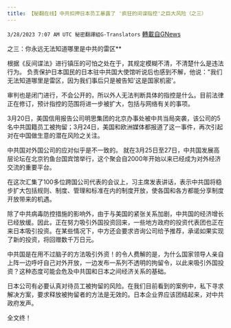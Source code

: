 ```yaml
---
title: 【秘翻在线】中共扣押日本员工暴露了 '疯狂的间谍指控'之巨大风险（之三）
---
```

`3/28/2023 7:07 AM UTC 秘密翻譯組G-Translators` [轉載自GNews](https://gnews.org/articles/1052554)

         
之三：你永远无法知道哪里是中共的雷区**

根据《反间谍法》进行镇压的可怕之处在于，其规定模糊不清，不清楚什么是违法行为。 负责保护日本国民的日本驻中共国大使馆听说后也感到不解，他说："我们无法知道哪里是雷区，因为我们事后只是被告知'这是国家机密'。

审判也是闭门进行，不会公开的，所以外人无法判断具体的指控是什么。目前法律正在修订，预计指控的范围将进一步被扩大，包括与网络有关的事项。

3月20日，美国信用报告公司明思集团的北京办事处被中共当局突袭，该公司的5名中共国籍员工被拘留；3月24日，美国和欧洲媒体都报道了这一事件，再次引起对在中国做生意的潜在风险之关注。

中共国对外国公司的应对似乎是不一致的。 就在3月25日至27日，中共国发展高层论坛在北京钓鱼台国宾馆举行，这个聚会自2000年开始以来已经成为对外经济交流的重要平台。

在这次汇集了100多位跨国公司代表的会议上，习主席发表讲话，表示中共国将稳步扩大包括规则、制度、管理和标准在内的制度开放，使各国和各方都能分享制度开放带来的机遇。

除了中共病毒防控措施的影响外，由于与美国的紧张关系加剧，中共国的经济增长已经放缓。因此，正在努力吸引外国投资回来，一些地方政府的投资代表团也正在来日本吸引投资。在某些情况下，中方还会要求咨询公司给予推荐，承诺如果实现了新的投资，将回赠数千万日元。

中共国是在用不过脑子的方法吸引外资！的令人费解的是，为什么国家领导人亲自上阵一边呼吁自己对外开放，一边发布一系列不透明的拘留令，以此来吸引外国投资？这种态度可能会危及中共国和日本之间经济关系的基础。

日本公司有必要认真对待员工被拘留的风险。在我们目前看到的案例中，私下寻求解决方案，要求释放被拘留者的方法是无效的。日本企业界应该团结起来，对中共政府发声。

全文终！
